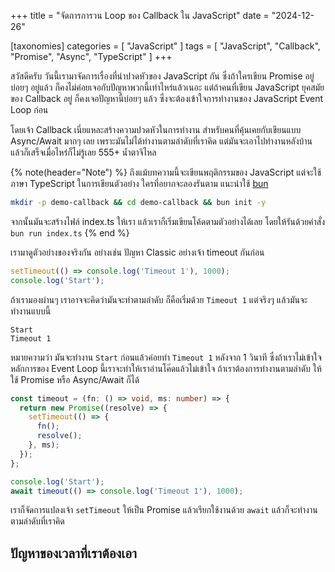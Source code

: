 +++
title = "จัดการการวน Loop ของ Callback ใน JavaScript"
date = "2024-12-26"

[taxonomies]
categories = [ "JavaScript" ]
tags = [ "JavaScript", "Callback", "Promise", "Async", "TypeScript" ]
+++

สวัสดีครับ วันนี้เรามาจัดการเรื่องที่น่าปวดหัวของ JavaScript กัน ซึ่งถ้าใครเขียน Promise อยู่บ่อยๆ อยู่แล้ว ก็คงไม่ค่อยเจอกับปัญหาพวกนี้เท่าไหร่แล้วเนอะ แต่ถ้าคนที่เขียน JavaScript ยุคสมัยของ Callback อยู่ ก็คงเจอปัญหานี้บ่อยๆ แล้ว ซึ่งจะต้องเข้าใจการทำงานของ JavaScript Event Loop ก่อน

โดยเจ้า Callback เนี่ยแหละสร้างความปวดหัวในการทำงาน สำหรับคนที่คุ้นเคยกับเขียนแบบ Async/Await มากๆ เลย เพราะมันไม่ได้ทำงานตามลำดับที่เราคิด แต่มันจะเอาไปทำงานหลังบ้าน แล้วก็เสร็จเมื่อไหร่ก็ไม่รู้เลย 555+ น้ำตาจิไหล

{% note(header="Note") %}
ถึงแม้บทความนี้จะเขียนพฤติกรรมของ JavaScript แต่จะใช้ภาษา TypeScript ในการเขียนตัวอย่าง ใครที่อยากจะลองรันตาม
แนะนำใช้ [bun](https://bun.sh/)

```bash
mkdir -p demo-callback && cd demo-callback && bun init -y
```

จากนั้นมันจะสร้างไฟล์ index.ts ให้เรา แล้วเราก็เริ่มเขียนโค้ดตามตัวอย่างได้เลย
โดยให้รันด้วยคำสั่ง `bun run index.ts`
{% end %}

เรามาดูตัวอย่างของจริงกัน อย่างเช่น ปัญหา Classic อย่างเจ้า timeout กันก่อน

```typescript
setTimeout(() => console.log('Timeout 1'), 1000);
console.log('Start');
```

ถ้าเรามองผ่านๆ เราอาจจะคิดว่ามันจะทำตามลำดับ ก็คือเริ่มด้วย `Timeout 1` แต่จริงๆ แล้วมันจะทำงานแบบนี้

```
Start
Timeout 1
```

หมายความว่า มันจะทำงาน `Start` ก่อนแล้วค่อยทำ `Timeout 1` หลังจาก 1 วินาที ซึ่งถ้าเราไม่เข้าใจหลักการของ Event Loop นี้เราจะทำให้เราอ่านโค๊ดแล้วไม่เข้าใจ ถ้าเราต้องการทำงานตามลำดับ ให้ใช้ Promise หรือ Async/Await ก็ได้

```typescript
const timeout = (fn: () => void, ms: number) => {
  return new Promise((resolve) => {
    setTimeout(() => {
      fn();
      resolve();
    }, ms);
  });
};

console.log('Start');
await timeout(() => console.log('Timeout 1'), 1000);
```

เราก็จัดการแปลงเจ้า `setTimeout` ให้เป็น Promise แล้วเรียกใช้งานด้วย `await` แล้วก็จะทำงานตามลำดับที่เราคิด

## ปัญหาของเวลาที่เราต้องเอา